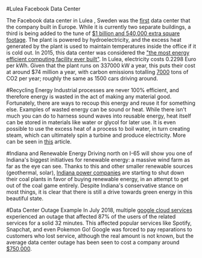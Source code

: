#Lulea Facebook Data Center

The Facebook data center in Lulea , Sweden was the [first](https://www.datacenterknowledge.com/facebook/facebook-data-center-investment-sweden-nears-us1b) data center that the 
company built in Europe. While it is currently two separate buildings, a third
is being added to the tune of [$1 billion and 540,000 extra square footage](https://www.datacenterknowledge.com/facebook/facebook-data-center-investment-sweden-nears-us1b). The
plant is powered by hydroelectricity, and the excess heat generated by the plant
is used to maintain temperatures inside the office if it is cold out. In 2015,
this data center was considered the ["the most energy efficient computing 
facility ever built"](https://www.theguardian.com/technology/2015/sep/25/facebook-datacentre-lulea-sweden-node-pole). In Lulea, electricity costs 0.2298 Euro per kWh. Given 
that the plant runs on 337000 kW a year, this puts their cost at around 
$74 million a year, with carbon emissions totalling [7000](https://sustainability.fb.com/wp-content/uploads/2019/08/2018-Sustainability-Data-Disclosure.pdf) tons of CO2 per year; 
roughly the same as 1500 cars driving around. 

#Recycling Energy
Industrial processes are never 100% efficient, and therefore energy is wasted in
the act of making any material good. Fortunately, there are ways to recoup this
energy and reuse it for something else. Examples of wasted energy can be sound 
or heat. While there isn't much you can do to harness sound waves into reusable
energy, heat itself can be stored in materials like water or glycol for later 
use. It is even possible to use the excess heat of a process to boil water, in
turn creating steam, which can ultimately spin a turbine and produce electricity.
More can be seen in [this](https://orionmagazine.org/article/the-unsung-solution/) article.

#Indiana and Renewable Energy
Driving north on I-65 will show you one of Indiana's biggest initiatives for
renewable energy: a massive wind farm as far as the eye can see. Thanks to this
and other smaller renewable sources (geothermal, solar), [Indiana power companies](https://www.forbes.com/sites/jeffmcmahon/2019/07/02/mike-pences-indiana-chooses-renewables-over-gas-as-it-retires-coal-early/#593c9b7243b4)
are starting to shut down their coal plants in favor of buying renewable energy,
in an attempt to get out of the coal game entirely. Despite Indiana's 
conservative stance on most things, it is clear that there is still a drive 
towards green energy in this beautiful state.

#Data Center Outage Example
In July 2018, multiple [google cloud services](https://status.cloud.google.com/incident/cloud-networking/18012) experienced an outage that affected
87% of the users of the related services for a solid 32 minutes. This affected
popular services like Spotify, Snapchat, and even Pokemon Go! Google was forced
to pay reparations to customers who lost service, although the real amount is 
not known, but the average data center outage has been seen to cost a company
around [$750,000](https://gcn.com/Articles/2016/02/09/data-center-outages.aspx).